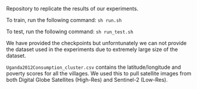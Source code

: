 Repository to replicate the results of our experiments.

To train, run the following command:
`sh run.sh`

To test, run the following command:
`sh run_test.sh`

We have provided the checkpoints but unforntunately we can not provide the dataset used in the experiments due to extremely large size of the dataset.

`Uganda2012Consumption_cluster.csv` contains the latitude/longitude and poverty scores for all the villages. We used this to pull satellite images from both Digital Globe Satellites (High-Res) and Sentinel-2 (Low-Res).